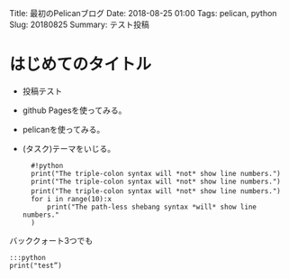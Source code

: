 Title: 最初のPelicanブログ
Date: 2018-08-25 01:00
Tags: pelican, python
Slug: 20180825
Summary: テスト投稿

# はじめてのタイトル

- 投稿テスト
- github Pagesを使ってみる。
- pelicanを使ってみる。
- (タスク)テーマをいじる。

        #!python
        print("The triple-colon syntax will *not* show line numbers.")
        print("The triple-colon syntax will *not* show line numbers.")
        print("The triple-colon syntax will *not* show line numbers.")  　
        for i in range(10):x
            print("The path-less shebang syntax *will* show line numbers."
        )


バッククォート3つでも
```
:::python
print("test”)
```
